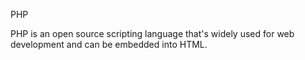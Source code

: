 PHP

PHP is an open source scripting language that's widely used for web development and can be embedded into HTML.
